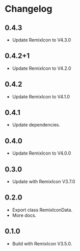 # Changelog

## 0.4.3

* Update RemixIcon to V4.3.0

## 0.4.2+1

* Update RemixIcon to V4.2.0

## 0.4.2

* Update RemixIcon to V4.1.0

## 0.4.1

* Update dependencies.

## 0.4.0

* Update RemixIcon to V4.0.0

## 0.3.0

* Update with RemixIcon V3.7.0

## 0.2.0

* Export class RemixIconData.
* More docs.

## 0.1.0

* Build with RemixIcon V3.5.0.
